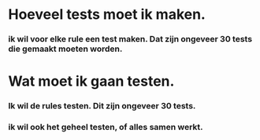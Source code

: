 # Hoeveel tests moet ik maken.

### ik wil voor elke rule een test maken. Dat zijn ongeveer 30 tests die gemaakt moeten worden.

# Wat moet ik gaan testen.

### Ik wil de rules testen. Dit zijn ongeveer 30 tests.

### ik wil ook het geheel testen, of alles samen werkt.